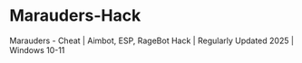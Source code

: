 # Marauders-Hack
Marauders -  Cheat | Aimbot, ESP, RageBot Hack | Regularly Updated 2025 | Windows 10-11
